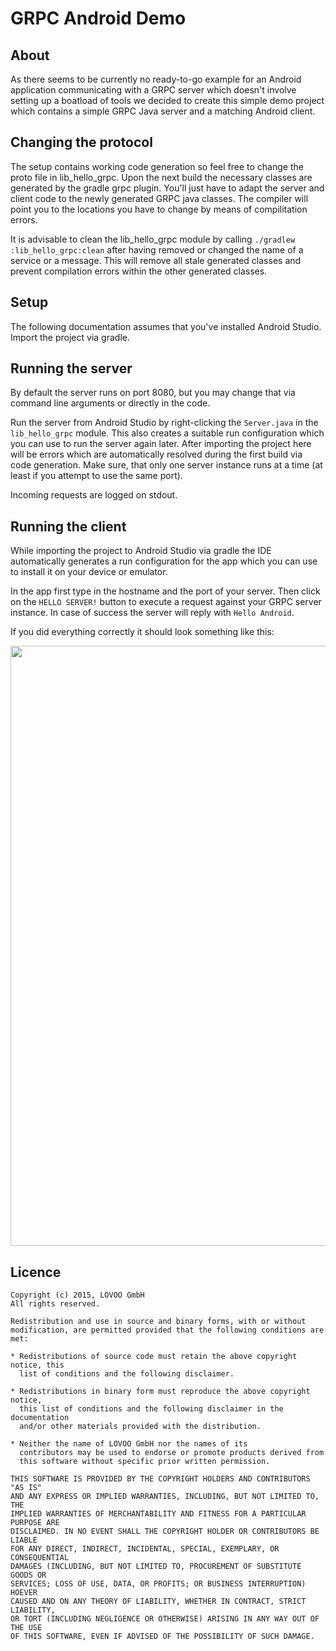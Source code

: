 GRPC Android Demo
=================

About
-----

As there seems to be currently no ready-to-go example for an Android application communicating with
a GRPC server which doesn't involve setting up a boatload of tools we decided to create this simple
demo project which contains a simple GRPC Java server and a matching Android client.

Changing the protocol
---------------------

The setup contains working code generation so feel free to change the proto file in lib_hello_grpc.
Upon the next build the necessary classes are generated by the gradle grpc plugin. You'll just have
to adapt the server and client code to the newly generated GRPC java classes. The compiler will 
point you to the locations you have to change by means of compilitation errors.

It is advisable to clean the lib_hello_grpc module by calling `./gradlew :lib_hello_grpc:clean` after
having removed or changed the name of a service or a message. This will remove all stale generated
classes and prevent compilation errors within the other generated classes.

Setup
-----

The following documentation assumes that you've installed Android Studio. Import the project via
gradle.

Running the server
------------------

By default the server runs on port 8080, but you may change that via command line arguments or
directly in the code.

Run the server from Android Studio by right-clicking the `Server.java` in the `lib_hello_grpc`
module. This also creates a suitable run configuration which you can use to run the server again
later. After importing the project here will be errors which are automatically resolved during the first
build via code generation. Make sure, that only one server instance runs at a time (at least if you
attempt to use the same port).

Incoming requests are logged on stdout.

Running the client
------------------

While importing the project to Android Studio via gradle the IDE automatically generates a run
configuration for the app which you can use to install it on your device or emulator.

In the app first type in the hostname and the port of your server. Then click on the `HELLO SERVER!`
button to execute a request against your GRPC server instance. In case of success the server will
reply with `Hello Android`.

If you did everything correctly it should look something like this:

<img src="https://raw.githubusercontent.com/Lovoo/grpc-android-demo/master/grpc-android-anim.gif" width="540" height="960" />

Licence
-------

    Copyright (c) 2015, LOVOO GmbH
    All rights reserved.

    Redistribution and use in source and binary forms, with or without
    modification, are permitted provided that the following conditions are met:

    * Redistributions of source code must retain the above copyright notice, this
      list of conditions and the following disclaimer.

    * Redistributions in binary form must reproduce the above copyright notice,
      this list of conditions and the following disclaimer in the documentation
      and/or other materials provided with the distribution.

    * Neither the name of LOVOO GmbH nor the names of its
      contributors may be used to endorse or promote products derived from
      this software without specific prior written permission.

    THIS SOFTWARE IS PROVIDED BY THE COPYRIGHT HOLDERS AND CONTRIBUTORS "AS IS"
    AND ANY EXPRESS OR IMPLIED WARRANTIES, INCLUDING, BUT NOT LIMITED TO, THE
    IMPLIED WARRANTIES OF MERCHANTABILITY AND FITNESS FOR A PARTICULAR PURPOSE ARE
    DISCLAIMED. IN NO EVENT SHALL THE COPYRIGHT HOLDER OR CONTRIBUTORS BE LIABLE
    FOR ANY DIRECT, INDIRECT, INCIDENTAL, SPECIAL, EXEMPLARY, OR CONSEQUENTIAL
    DAMAGES (INCLUDING, BUT NOT LIMITED TO, PROCUREMENT OF SUBSTITUTE GOODS OR
    SERVICES; LOSS OF USE, DATA, OR PROFITS; OR BUSINESS INTERRUPTION) HOEVER
    CAUSED AND ON ANY THEORY OF LIABILITY, WHETHER IN CONTRACT, STRICT LIABILITY,
    OR TORT (INCLUDING NEGLIGENCE OR OTHERWISE) ARISING IN ANY WAY OUT OF THE USE
    OF THIS SOFTWARE, EVEN IF ADVISED OF THE POSSIBILITY OF SUCH DAMAGE.
